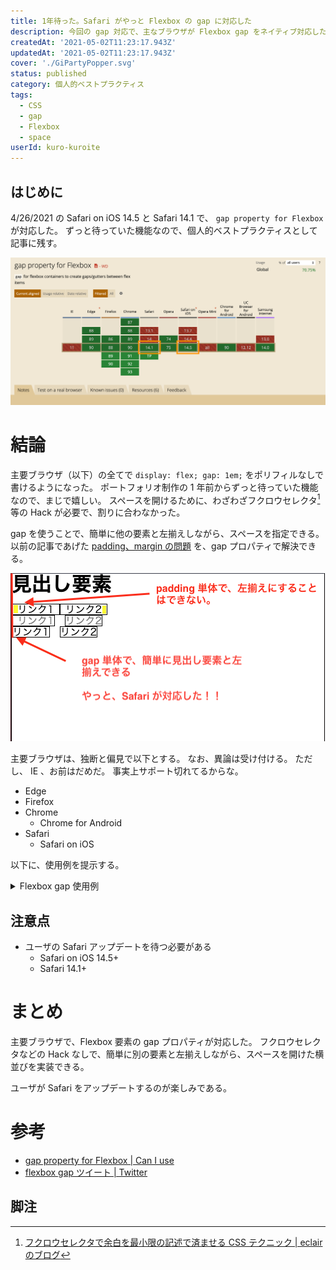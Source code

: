 ```yaml
---
title: 1年待った。Safari がやっと Flexbox の gap に対応した
description: 今回の gap 対応で、主なブラウザが Flexbox gap をネイティブ対応した。
createdAt: '2021-05-02T11:23:17.943Z'
updatedAt: '2021-05-02T11:23:17.943Z'
cover: './GiPartyPopper.svg'
status: published
category: 個人的ベストプラクティス
tags:
  - CSS
  - gap
  - Flexbox
  - space
userId: kuro-kuroite
---
```


## はじめに

4/26/2021 の Safari on iOS 14.5 と Safari 14.1 で、 `gap property for Flexbox` が対応した。
ずっと待っていた機能なので、個人的ベストプラクティスとして記事に残す。

![gap property for Flexbox | Can I use](./gap_for_flexbox_with_safari.png)

# 結論

主要ブラウザ（以下）の全てで `display: flex; gap: 1em;` をポリフィルなしで書けるようになった。
ポートフォリオ制作の 1 年前からずっと待っていた機能なので、まじで嬉しい。
スペースを開けるために、わざわざフクロウセレクタ[^1] 等の Hack が必要で、割りに合わなかった。

gap を使うことで、簡単に他の要素と左揃えしながら、スペースを指定できる。
以前の記事であげた [padding、margin の問題][line-spacing-url] を、gap プロパティで解決できる。

[line-spacing-url]: https://blog.kuroite.dev/blog/why-is-a-the-only-way-to-specify-line-spacing-in-css/#きっかけ

![gap で簡単に別の要素と左揃えできる HTML 画像](./padding_space.png)

主要ブラウザは、独断と偏見で以下とする。
なお、異論は受け付ける。
ただし、 IE 、お前はだめだ。
事実上サポート切れてるからな。

- Edge
- Firefox
- Chrome
  - Chrome for Android
- Safari
  - Safari on iOS

以下に、使用例を提示する。

<details>
  <summary>
    Flexbox gap 使用例
  </summary>
  <div>

```html:title=index.html
<html>
  <head>
    <link rel="stylesheet" href="style.css">
  </head>
  <body>
    <main>
      <h1>React</h1>
      <div class="concept">
        <h2>宣言的な View</h2>
        <h2>コンポーネントベース</h2>
        <h2>一度学習すれば、どこでも使える</h2>
      </div>
  </main>
</body>
```

```css:title=style.css
*,
*::before,
*::after {
  box-sizing: border-box;
  margin: 0;
  padding: 0;
}

.concept {
  display: flex;
  gap: 0 2em;
}
```

![サンプル例](./gap_for_flexbox_sample.png)

  </div>
</details>

## 注意点

- ユーザの Safari アップデートを待つ必要がある
  - Safari on iOS 14.5+
  - Safari 14.1+

# まとめ

主要ブラウザで、Flexbox 要素の gap プロパティが対応した。
フクロウセレクタなどの Hack なしで、簡単に別の要素と左揃えしながら、スペースを開けた横並びを実装できる。

ユーザが Safari をアップデートするのが楽しみである。

# 参考

- [gap property for Flexbox | Can I use](https://caniuse.com/?search=gap)
- [flexbox gap ツイート | Twitter](https://twitter.com/sekikazu01/status/1386896672542793732?s=20)

## 脚注

[^1]: [フクロウセレクタで余白を最小限の記述で済ませる CSS テクニック | eclair のブログ](https://eclair.company/media/usage-owlselector-in-css/)
